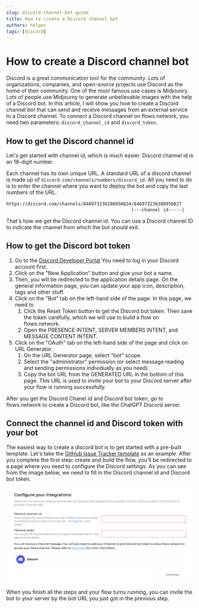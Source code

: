 ```yaml
---
slug: discord-channel-bot-guide
title: How to create a Discord channel bot
authors: helper
tags: [discord]
---
```


# How  to create a Discord channel bot

Discord is a great communication tool for the community. Lots of organizations, companies, and open-source projects use Discord as the home of their community. One of the most famous use cases is Midjounry. Lots of people use Midjourny to generate unbelievable images with the help of a Discord bot. In this article, I will show you how to create a Discord channel bot that can send and receive messages from an external service to a Discord channel. To connect a Discord channel on flows.network, you need two parameters: `discord_channel_id` and `discord_token`. 

## How to get the Discord channel id

Let's get started with channel id, which is much easier. Discord channel id is an 18-digit number. 


Each channel has its own unique URL. A standard URL of a discord channel is made up of `discord.com/channels/numbers/discord_id`. All you need to do is to enter the channel where you want to deploy the bot and copy the last numbers of the URL. 

```
https://discord.com/channels/846973236280950824/846973236280950827
                                               |---channel id-----|
```

That's how we get the Discord channel id. You can use a Discord channel ID to indicate the channel from which the bot should exit.


## How to get the Discord bot token

1. Go to the [Discord Developer Portal](https://discord.com/developers/applications) You need to log in your Discord account first.
2. Click on the "New Application" button and give your bot a name.
3. Then, you will be redirected to the application details page. On the general information page, you can update your app icon, description, tags and other stuff.
4. Click on the "Bot" tab on the left-hand side of the page. In this page, we need to 
    1. Click the Reset Token button to get the Discord bot token. Then save the token carefully, which we will use to build a flow on flows.network.
    2. Open the PRESENCE INTENT, SERVER MEMBERS INTENT, and MESSAGE CONTENT INTENT.
5. Click on the "OAuth" tab on the left-hand side of the page and click on URL Generator.
    1. On the URL Generator page, select "bot" scope.
    2. Select the "administrator" permission (or select message reading and sending permissions individually as you need).
    3. Copy the bot URL from the GENERATED URL in the bottom of this page. This URL is used to invite your bot to your Discord server after your flow is running successfully.

After you get the Discord Chanel id and Discord bot token, go to flows.network to create a Discord bot, like the ChatGPT Discord server.


## Connect the channel id and Discord token with your bot

The easiest way to create a discord bot is to get started with a pre-built template. Let's take the [GitHub Issue Tracker template](https://flows.network/flow/createByTemplate/github-issue-notification-tracker) as an example. After you complete the first step: create and build the flow, you'll be redirected to a page where you need to configure the Discord settings. As you can see from the image below, we need to fill in the Discord channel id and Discord bot token.


![](discord-flows.png)


When you finish all the steps and your flow turns running, you can invite the bot to your server by the bot URL you just got in the previous step.


